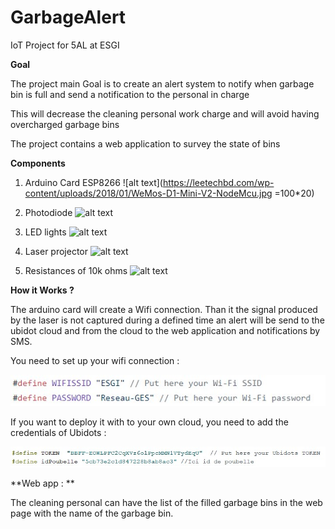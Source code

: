 # GarbageAlert

IoT Project for 5AL at ESGI

**Goal**

The project main Goal is to create an alert system to notify when garbage bin is full and send a notification to the personal in charge

This will decrease the cleaning personal work charge and will avoid having overcharged garbage bins 

The project contains a web application to survey the state of bins

**Components**

1. Arduino Card ESP8266
![alt text](https://leetechbd.com/wp-content/uploads/2018/01/WeMos-D1-Mini-V2-NodeMcu.jpg =100*20)

2. Photodiode
![alt text](https://media.digikey.com/photos/Sharp%20Photos/BS120,520.jpg)

3. LED lights
![alt text](https://www.kitronik.co.uk/media/catalog/product/cache/1/image/9df78eab33525d08d6e5fb8d27136e95/3/5/3550_large_white_5mm_mega_bright_led.jpg)

4. Laser projector 
![alt text](https://leeselectronic.com/26569-home_default/laser-pointer-small-3v-18ma-add-22-ohm-25ma.jpg)

5. Resistances of 10k ohms
![alt text](http://www.elektronique.fr/img/img_pr_news/electronique/resistances/800px-3_Resistors.jpg)


**How it Works ?**

The arduino card will create a Wifi connection. Than it the signal produced by the laser is not captured during a defined time an alert will be send to the ubidot cloud and from the cloud to the web application and notifications by SMS. 

You need to set up your wifi connection : 

![alt text](https://github.com/manuelmederos95/GarbageAlert/blob/master/images/Annotation%202019-04-18%20164216.jpg)

If you want to deploy it with to your own cloud, you need to add the credentials of Ubidots : 

![alt text](https://github.com/manuelmederos95/GarbageAlert/blob/master/images/Annotation%202019-04-18%20164616.jpg)

**Web app : **

The cleaning personal can have the list of the filled garbage bins in the web page with the name of the garbage bin.  
